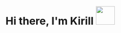 <h1 align="center">Hi there, I'm Kirill</a> 
<img src="https://github.com/blackcater/blackcater/raw/main/images/Hi.gif" width="50" height="50"></h1>




<!---
Zaleaf/Zaleaf is a ✨ special ✨ repository because its `README.md` (this file) appears on your GitHub profile.
You can click the Preview link to take a look at your changes.
--->
